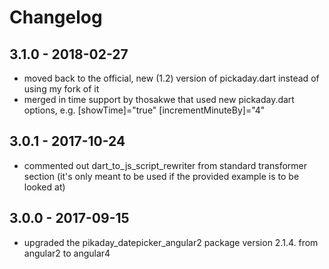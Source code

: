 # Changelog

## 3.1.0 - 2018-02-27

- moved back to the official, new (1.2) version of pickaday.dart instead of using my fork of it
- merged in time support by thosakwe that used new pickaday.dart options, e.g. [showTime]="true" [incrementMinuteBy]="4"

## 3.0.1 - 2017-10-24

- commented out dart_to_js_script_rewriter from standard transformer section
 (it's only meant to be used if the provided example is to be looked at)

## 3.0.0 - 2017-09-15

- upgraded the pikaday_datepicker_angular2 package version 2.1.4.
from angular2 to angular4
